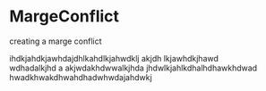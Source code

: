 # MargeConflict
creating a marge conflict


ihdkjahdkjawhdajdhlkahdlkjahwdklj akjdh lkjawhdkjhawd\
wdhadalkjhd a
akjwdakhdwwalkjhda
jhdwlkjahlkdhalhdhawkhdwad\
hwadkhwakdhwahdhadwhwdajahdwkj
